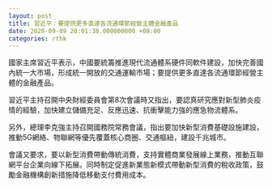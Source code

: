 ```yaml
---
layout: post
title: 習近平：要提供更多直達各流通環節經營主體金融產品
date: 2020-09-09 20:01:38.000000000 +08:00
categories: rthk
---
```


國家主席習近平表示，中國要統籌推進現代流通體系硬件同軟件建設，加快完善國內統一大市場，形成統一開放的交通運輸市場；要提供更多直達各流通環節經營主體的金融產品。

習近平主持召開中央財經委員會第8次會議時又指出，要認真研究應對新型肺炎疫情的經驗，加快建立儲備充足、反應迅速、抗衝擊能力強的應急物流體系。

另外，總理李克強主持召開國務院常務會議，指出要加快新型消費基礎設施建設，推動5G網絡、物聯網等優先覆蓋核心商圈、交通樞紐，建設千兆城市。

會議又要求，要以新型消費帶動傳統消費，支持實體商業發展線上業務，推動互聯網平台企業向線下拓展。同時制定促進新業態新模式帶動新型消費的稅收政策，鼓勵金融機構創新措施降低移動支付費用成本。
